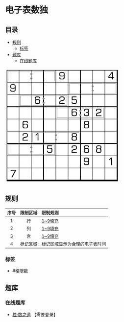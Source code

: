 # 电子表数独
<!-- START doctoc generated TOC please keep comment here to allow auto update -->
<!-- DON'T EDIT THIS SECTION, INSTEAD RE-RUN doctoc TO UPDATE -->
## 目录

- [规则](#%E8%A7%84%E5%88%99)
  - [标签](#%E6%A0%87%E7%AD%BE)
- [题库](#%E9%A2%98%E5%BA%93)
  - [在线题库](#%E5%9C%A8%E7%BA%BF%E9%A2%98%E5%BA%93)

<!-- END doctoc generated TOC please keep comment here to allow auto update -->

![题](../../../images/sudoku/电子表数独.png)

## 规则

| 序号  | 限制区域 | 限制规则            |
|:---:|:----:|:----------------|
|  1  |  行   | [1~9填充]         |
|  2  |  列   | [1~9填充]         |
|  3  |  宫   | [1~9填充]         |
|  4  | 标记区域 | 标记区域显示为合理的电子表时间 |

### 标签

- #格限数

## 题库

### 在线题库

- [独·数之道](http://www.sudokufans.org.cn/lx/game.index.php?type=clk2) 【需要登录】

[1~9填充]: ../../../rules/rules.md#1to9填充

